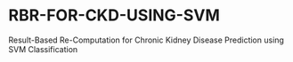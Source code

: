 # RBR-FOR-CKD-USING-SVM
Result-Based Re-Computation for Chronic Kidney Disease Prediction using SVM Classification
